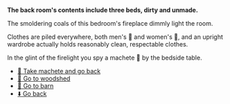 **The back room's contents include three beds, dirty and unmade.**

The smoldering coals of this bedroom's fireplace dimmly light the room.

 Clothes are piled everywhere, both men's 👔 and women's 👚, and an upright wardrobe actually holds reasonably clean, respectable clothes.

 In the glint of the firelight you spy a machete 🔪 by the bedside table.

- [🔪 Take machete and go back](8-2ABD.md)
- [🚪 Go to woodshed](8-2AE.md)
- [🚪 Go to barn](8-2AE.md)
- [⬇️ Go back](8-2AE.md)